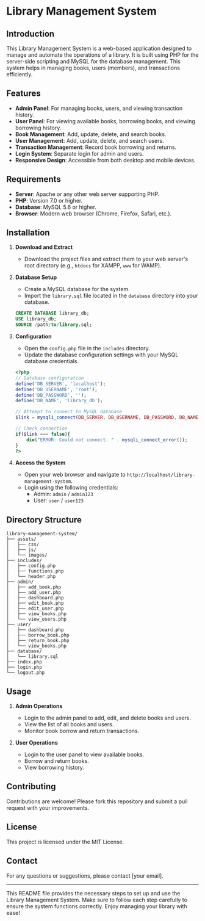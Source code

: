 # Library Management System

## Introduction
This Library Management System is a web-based application designed to manage and automate the operations of a library. It is built using PHP for the server-side scripting and MySQL for the database management. This system helps in managing books, users (members), and transactions efficiently.

## Features
- **Admin Panel**: For managing books, users, and viewing transaction history.
- **User Panel**: For viewing available books, borrowing books, and viewing borrowing history.
- **Book Management**: Add, update, delete, and search books.
- **User Management**: Add, update, delete, and search users.
- **Transaction Management**: Record book borrowing and returns.
- **Login System**: Separate login for admin and users.
- **Responsive Design**: Accessible from both desktop and mobile devices.

## Requirements
- **Server**: Apache or any other web server supporting PHP.
- **PHP**: Version 7.0 or higher.
- **Database**: MySQL 5.6 or higher.
- **Browser**: Modern web browser (Chrome, Firefox, Safari, etc.).

## Installation
1. **Download and Extract**
   - Download the project files and extract them to your web server's root directory (e.g., `htdocs` for XAMPP, `www` for WAMP).

2. **Database Setup**
   - Create a MySQL database for the system.
   - Import the `library.sql` file located in the `database` directory into your database.

   ```sql
   CREATE DATABASE library_db;
   USE library_db;
   SOURCE /path/to/library.sql;
   ```

3. **Configuration**
   - Open the `config.php` file in the `includes` directory.
   - Update the database configuration settings with your MySQL database credentials.

   ```php
   <?php
   // Database configuration
   define('DB_SERVER', 'localhost');
   define('DB_USERNAME', 'root');
   define('DB_PASSWORD', '');
   define('DB_NAME', 'library_db');

   // Attempt to connect to MySQL database
   $link = mysqli_connect(DB_SERVER, DB_USERNAME, DB_PASSWORD, DB_NAME);

   // Check connection
   if($link === false){
       die("ERROR: Could not connect. " . mysqli_connect_error());
   }
   ?>
   ```

4. **Access the System**
   - Open your web browser and navigate to `http://localhost/library-management-system`.
   - Login using the following credentials:
     - Admin: `admin` / `admin123`
     - User: `user` / `user123`

## Directory Structure
```
library-management-system/
├── assets/
│   ├── css/
│   ├── js/
│   └── images/
├── includes/
│   ├── config.php
│   ├── functions.php
│   └── header.php
├── admin/
│   ├── add_book.php
│   ├── add_user.php
│   ├── dashboard.php
│   ├── edit_book.php
│   ├── edit_user.php
│   ├── view_books.php
│   └── view_users.php
├── user/
│   ├── dashboard.php
│   ├── borrow_book.php
│   ├── return_book.php
│   └── view_books.php
├── database/
│   └── library.sql
├── index.php
├── login.php
└── logout.php
```

## Usage
1. **Admin Operations**
   - Login to the admin panel to add, edit, and delete books and users.
   - View the list of all books and users.
   - Monitor book borrow and return transactions.

2. **User Operations**
   - Login to the user panel to view available books.
   - Borrow and return books.
   - View borrowing history.

## Contributing
Contributions are welcome! Please fork this repository and submit a pull request with your improvements.

## License
This project is licensed under the MIT License.

## Contact
For any questions or suggestions, please contact [your email].

---

This README file provides the necessary steps to set up and use the Library Management System. Make sure to follow each step carefully to ensure the system functions correctly. Enjoy managing your library with ease!
